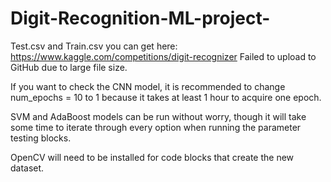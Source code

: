 # Digit-Recognition-ML-project-

Test.csv and Train.csv you can get here: https://www.kaggle.com/competitions/digit-recognizer
Failed to upload to GitHub due to large file size.

If you want to check the CNN model, it is recommended to change num_epochs = 10 to 1 because it takes at least 1 hour to acquire one epoch.

SVM and AdaBoost models can be run without worry, though it will take some time to iterate through every option when running the parameter testing blocks.

OpenCV will need to be installed for code blocks that create the new dataset. 
